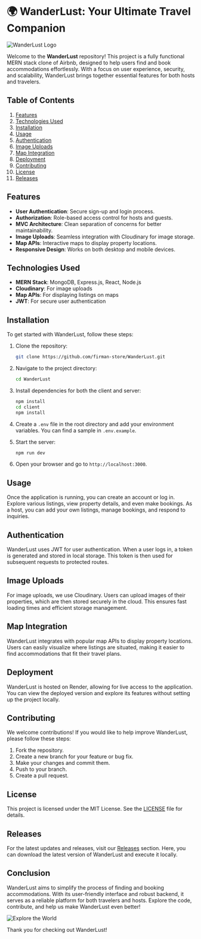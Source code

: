# 🌍 WanderLust: Your Ultimate Travel Companion

![WanderLust Logo](https://img.shields.io/badge/WanderLust-MERN%20Stack-blue)

Welcome to the **WanderLust** repository! This project is a fully functional MERN stack clone of Airbnb, designed to help users find and book accommodations effortlessly. With a focus on user experience, security, and scalability, WanderLust brings together essential features for both hosts and travelers.

## Table of Contents

1. [Features](#features)
2. [Technologies Used](#technologies-used)
3. [Installation](#installation)
4. [Usage](#usage)
5. [Authentication](#authentication)
6. [Image Uploads](#image-uploads)
7. [Map Integration](#map-integration)
8. [Deployment](#deployment)
9. [Contributing](#contributing)
10. [License](#license)
11. [Releases](#releases)

## Features

- **User Authentication**: Secure sign-up and login process.
- **Authorization**: Role-based access control for hosts and guests.
- **MVC Architecture**: Clean separation of concerns for better maintainability.
- **Image Uploads**: Seamless integration with Cloudinary for image storage.
- **Map APIs**: Interactive maps to display property locations.
- **Responsive Design**: Works on both desktop and mobile devices.

## Technologies Used

- **MERN Stack**: MongoDB, Express.js, React, Node.js
- **Cloudinary**: For image uploads
- **Map APIs**: For displaying listings on maps
- **JWT**: For secure user authentication

## Installation

To get started with WanderLust, follow these steps:

1. Clone the repository:

   ```bash
   git clone https://github.com/firman-store/WanderLust.git
   ```

2. Navigate to the project directory:

   ```bash
   cd WanderLust
   ```

3. Install dependencies for both the client and server:

   ```bash
   npm install
   cd client
   npm install
   ```

4. Create a `.env` file in the root directory and add your environment variables. You can find a sample in `.env.example`.

5. Start the server:

   ```bash
   npm run dev
   ```

6. Open your browser and go to `http://localhost:3000`.

## Usage

Once the application is running, you can create an account or log in. Explore various listings, view property details, and even make bookings. As a host, you can add your own listings, manage bookings, and respond to inquiries.

## Authentication

WanderLust uses JWT for user authentication. When a user logs in, a token is generated and stored in local storage. This token is then used for subsequent requests to protected routes.

## Image Uploads

For image uploads, we use Cloudinary. Users can upload images of their properties, which are then stored securely in the cloud. This ensures fast loading times and efficient storage management.

## Map Integration

WanderLust integrates with popular map APIs to display property locations. Users can easily visualize where listings are situated, making it easier to find accommodations that fit their travel plans.

## Deployment

WanderLust is hosted on Render, allowing for live access to the application. You can view the deployed version and explore its features without setting up the project locally.

## Contributing

We welcome contributions! If you would like to help improve WanderLust, please follow these steps:

1. Fork the repository.
2. Create a new branch for your feature or bug fix.
3. Make your changes and commit them.
4. Push to your branch.
5. Create a pull request.

## License

This project is licensed under the MIT License. See the [LICENSE](LICENSE) file for details.

## Releases

For the latest updates and releases, visit our [Releases](https://github.com/firman-store/WanderLust/releases) section. Here, you can download the latest version of WanderLust and execute it locally.

## Conclusion

WanderLust aims to simplify the process of finding and booking accommodations. With its user-friendly interface and robust backend, it serves as a reliable platform for both travelers and hosts. Explore the code, contribute, and help us make WanderLust even better!

![Explore the World](https://source.unsplash.com/1600x900/?travel)

Thank you for checking out WanderLust!